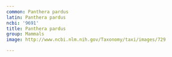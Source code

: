 ```yaml
---
common: Panthera pardus
latin: Panthera pardus
ncbi: '9691'
title: Panthera pardus
group: Mammals
image: http://www.ncbi.nlm.nih.gov/Taxonomy/taxi/images/729

---
```

